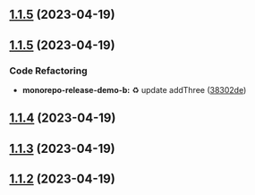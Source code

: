 ## [1.1.5](https://github.com/jacobtipp/monorepo-release-demo/compare/monorepo-release-demo-b-v1.1.4...monorepo-release-demo-b-v1.1.5) (2023-04-19)





## [1.1.5](https://github.com/jacobtipp/monorepo-release-demo/compare/monorepo-release-demo-b-v1.1.4...monorepo-release-demo-b-v1.1.5) (2023-04-19)


### Code Refactoring

* **monorepo-release-demo-b:** ♻️ update addThree ([38302de](https://github.com/jacobtipp/monorepo-release-demo/commit/38302de9d173fc84d1e90b98e7fc91dfa0c97f19))

## [1.1.4](https://github.com/jacobtipp/monorepo-release-demo/compare/monorepo-release-demo-b-v1.1.3...monorepo-release-demo-b-v1.1.4) (2023-04-19)

## [1.1.3](https://github.com/jacobtipp/monorepo-release-demo/compare/monorepo-release-demo-b-v1.1.2...monorepo-release-demo-b-v1.1.3) (2023-04-19)

## [1.1.2](https://github.com/jacobtipp/monorepo-release-demo/compare/monorepo-release-demo-b-v1.1.1...monorepo-release-demo-b-v1.1.2) (2023-04-19)
